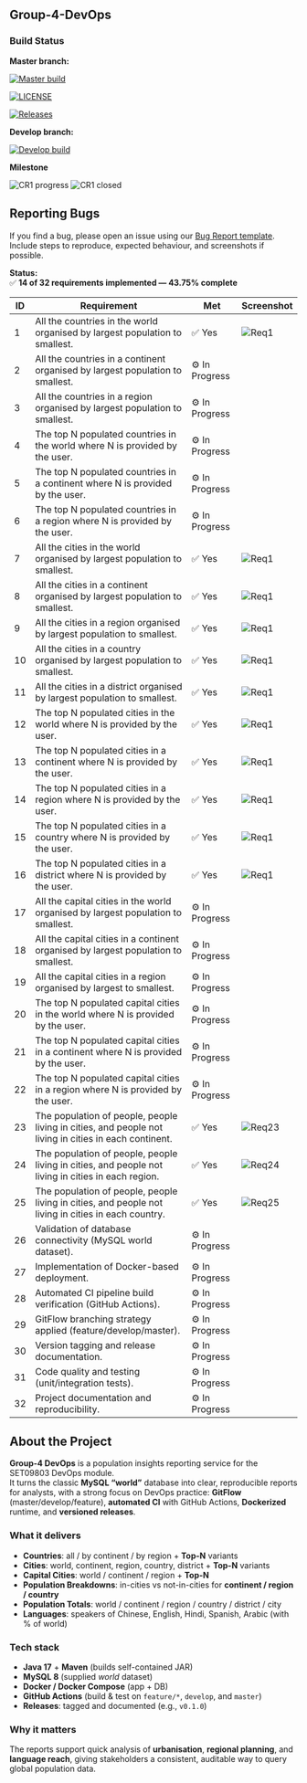 ﻿## Group-4-DevOps

### Build Status

**Master branch:**  

[![Master build](https://img.shields.io/github/actions/workflow/status/DevOps-Group4-2025/Group-4-DevOps/main.yml?branch=master&label=master%20build&logo=github&style=flat-square)](https://github.com/DevOps-Group4-2025/Group-4-DevOps/actions/workflows/main.yml?query=branch%3Amaster)

[![LICENSE](https://img.shields.io/github/license/DevOps-Group4-2025/Group-4-DevOps.svg?style=flat-square)](https://github.com/DevOps-Group4-2025/Group-4-DevOps/blob/master/LICENSE)

[![Releases](https://img.shields.io/github/release/DevOps-Group4-2025/Group-4-DevOps/all.svg?style=flat-square)](https://github.com/DevOps-Group4-2025/Group-4-DevOps/releases)

**Develop branch:**  

[![Develop build](https://img.shields.io/github/actions/workflow/status/DevOps-Group4-2025/Group-4-DevOps/main.yml?branch=develop&label=develop%20build&logo=github&style=flat-square)](https://github.com/DevOps-Group4-2025/Group-4-DevOps/actions/workflows/main.yml?query=branch%3Adevelop)

**Milestone**

![CR1 progress](https://img.shields.io/github/milestones/progress-percent/DevOps-Group4-2025/Group-4-DevOps/1?label=CR1%20progress)
![CR1 closed](https://img.shields.io/github/milestones/progress/DevOps-Group4-2025/Group-4-DevOps/1?label=CR1%20closed)

## Reporting Bugs

If you find a bug, please open an issue using our [Bug Report template](https://github.com/DevOps-Group4-2025/Group-4-DevOps/issues/new?template=bug_report.md). Include steps to reproduce, expected behaviour, and screenshots if possible.


**Status:**  
✅ **14 of 32 requirements implemented — 43.75% complete**

| ID | Requirement | Met | Screenshot                 |
|----|--------------|-----|----------------------------|
| 1 | All the countries in the world organised by largest population to smallest. | ✅ Yes | ![Req1](images/req1.png)   |
| 2 | All the countries in a continent organised by largest population to smallest. | ⚙️ In Progress |                            |
| 3 | All the countries in a region organised by largest population to smallest. | ⚙️ In Progress |                            |
| 4 | The top N populated countries in the world where N is provided by the user. | ⚙️ In Progress |                            |
| 5 | The top N populated countries in a continent where N is provided by the user. | ⚙️ In Progress |                            |
| 6 | The top N populated countries in a region where N is provided by the user. | ⚙️ In Progress |                            |
| 7 | All the cities in the world organised by largest population to smallest. | ✅ Yes | ![Req1](images/Req-7.png)  |
| 8 | All the cities in a continent organised by largest population to smallest. | ✅ Yes | ![Req1](images/Req-8.png)  |
| 9 | All the cities in a region organised by largest population to smallest. | ✅ Yes | ![Req1](images/Req-9.png)  |
| 10 | All the cities in a country organised by largest population to smallest. | ✅ Yes | ![Req1](images/Req-10.png) |
| 11 | All the cities in a district organised by largest population to smallest. | ✅ Yes | ![Req1](images/Req-11.png) |
| 12 | The top N populated cities in the world where N is provided by the user. | ✅ Yes | ![Req1](images/Req-12.png) |
| 13 | The top N populated cities in a continent where N is provided by the user. | ✅ Yes | ![Req1](images/Req-13.png) |
| 14 | The top N populated cities in a region where N is provided by the user. | ✅ Yes | ![Req1](images/Req-14.png) |
| 15 | The top N populated cities in a country where N is provided by the user. | ✅ Yes | ![Req1](images/Req-15.png) |
| 16 | The top N populated cities in a district where N is provided by the user. | ✅ Yes | ![Req1](images/Req-16.png) |
| 17 | All the capital cities in the world organised by largest population to smallest. | ⚙️ In Progress |                            |
| 18 | All the capital cities in a continent organised by largest population to smallest. | ⚙️ In Progress |                            |
| 19 | All the capital cities in a region organised by largest to smallest. | ⚙️ In Progress |                            |
| 20 | The top N populated capital cities in the world where N is provided by the user. | ⚙️ In Progress |                            |
| 21 | The top N populated capital cities in a continent where N is provided by the user. | ⚙️ In Progress |                            |
| 22 | The top N populated capital cities in a region where N is provided by the user. | ⚙️ In Progress |                            |
| 23 | The population of people, people living in cities, and people not living in cities in each continent. | ✅ Yes | ![Req23](images/req23.png) |
| 24 | The population of people, people living in cities, and people not living in cities in each region. | ✅ Yes | ![Req24](images/req24.png) |
| 25 | The population of people, people living in cities, and people not living in cities in each country. | ✅ Yes | ![Req25](images/req25.png) |
| 26 | Validation of database connectivity (MySQL world dataset). | ⚙️ In Progress |                            |
| 27 | Implementation of Docker-based deployment. | ⚙️ In Progress |                            |
| 28 | Automated CI pipeline build verification (GitHub Actions). | ⚙️ In Progress |                            |
| 29 | GitFlow branching strategy applied (feature/develop/master). | ⚙️ In Progress |                            |
| 30 | Version tagging and release documentation. | ⚙️ In Progress |                            |
| 31 | Code quality and testing (unit/integration tests). | ⚙️ In Progress |                            |
| 32 | Project documentation and reproducibility. | ⚙️ In Progress |                            |


## About the Project

**Group-4 DevOps** is a population insights reporting service for the SET09803 DevOps module.  
It turns the classic **MySQL “world”** database into clear, reproducible reports for analysts, with a strong focus on DevOps practice: **GitFlow** (master/develop/feature), **automated CI** with GitHub Actions, **Dockerized** runtime, and **versioned releases**.

### What it delivers
- **Countries**: all / by continent / by region + **Top-N** variants
- **Cities**: world, continent, region, country, district + **Top-N** variants
- **Capital Cities**: world / continent / region + **Top-N**
- **Population Breakdowns**: in-cities vs not-in-cities for **continent / region / country**
- **Population Totals**: world / continent / region / country / district / city
- **Languages**: speakers of Chinese, English, Hindi, Spanish, Arabic (with % of world)

### Tech stack
- **Java 17** + **Maven** (builds self-contained JAR)
- **MySQL 8** (supplied *world* dataset)
- **Docker / Docker Compose** (app + DB)
- **GitHub Actions** (build & test on `feature/*`, `develop`, and `master`)
- **Releases**: tagged and documented (e.g., `v0.1.0`)

### Why it matters
The reports support quick analysis of **urbanisation**, **regional planning**, and **language reach**, giving stakeholders a consistent, auditable way to query global population data.

